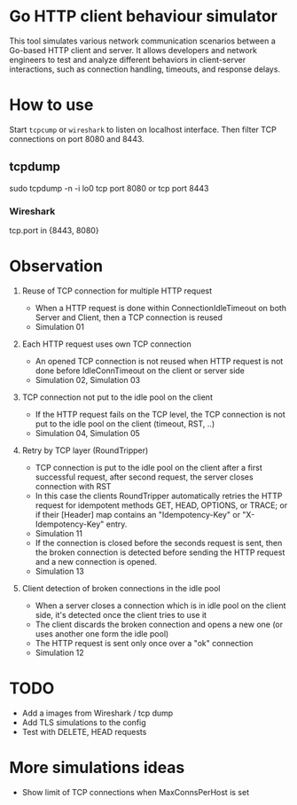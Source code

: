 # Go HTTP client behaviour simulator

This tool simulates various network communication scenarios between a Go-based HTTP client and server.
It allows developers and network engineers to test and analyze different behaviors in client-server interactions,
such as connection handling, timeouts, and response delays.

# How to use

Start `tcpcump` or `wireshark` to listen on localhost interface. Then filter TCP connections on port 8080 and 8443.

## tcpdump

sudo tcpdump -n -i lo0 tcp port 8080 or tcp port 8443

### Wireshark

tcp.port in {8443, 8080}

# Observation

1. Reuse of TCP connection for multiple HTTP request
    - When a HTTP request is done within ConnectionIdleTimeout on both Server and Client, then a TCP connection is
      reused
    - Simulation 01

2. Each HTTP request uses own TCP connection
    - An opened TCP connection is not reused when HTTP request is not done before IdleConnTimeout on the client or
      server side
    - Simulation 02, Simulation 03

3. TCP connection not put to the idle pool on the client
    - If the HTTP request fails on the TCP level, the TCP connection is not put to the idle pool on the client (timeout,
      RST, ..)
    - Simulation 04, Simulation 05

4. Retry by TCP layer (RoundTripper)
    - TCP connection is put to the idle pool on the client after a first successful request, after second request, the
      server closes connection with RST
    - In this case the clients RoundTripper automatically retries the HTTP request for idempotent methods GET, HEAD,
      OPTIONS, or TRACE;
      or if their [Header] map contains an "Idempotency-Key" or "X-Idempotency-Key" entry.
    - Simulation 11
    - If the connection is closed before the seconds request is sent, then the broken connection is detected before
      sending the HTTP request and a new connection is opened.
    - Simulation 13

5. Client detection of broken connections in the idle pool
    - When a server closes a connection which is in idle pool on the client side, it's detected once the client tries
      to use it
    - The client discards the broken connection and opens a new one (or uses another one form the idle pool)
    - The HTTP request is sent only once over a "ok" connection
    - Simulation 12

# TODO
- Add a images from Wireshark / tcp dump
- Add TLS simulations to the config
- Test with DELETE, HEAD requests

# More simulations ideas
- Show limit of TCP connections when MaxConnsPerHost is set
 

